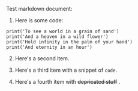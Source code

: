 Test markdown document:

1. Here is some code:

```
print('To see a world in a grain of sand')
print('And a heaven in a wild flower')
print('Hold infinity in the palm of your hand')
print('And eternity in an hour')
```

2. Here's a second item.

3. Here's a third item with a snippet of ```code```.

4. Here's a fourth item with <del> depricated stuff</del> .
